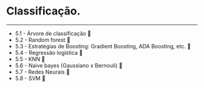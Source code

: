 # Classificação.
---
* 5.1 - Árvore de classificação 🔳
* 5.2 - Random forest 🔳
* 5.3 - Estratégias de Boosting: Gradient Boosting, ADA Boosting, etc. 🔳
* 5.4 - Regressão logística 🔳
* 5.5 - KNN 🔳
* 5.6 - Naive bayes (Gaussiano x Bernouli) 🔳
* 5.7 - Redes Neurais 🔳
* 5.8 - SVM 🔳
